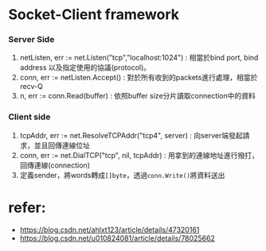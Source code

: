 # Socket-Client framework
### Server Side
1. netListen, err := net.Listen("tcp","localhost:1024") : 相當於bind port, bind address 以及指定使用的協議(protocol)。
2. conn, err := netListen.Accept() : 對於所有收到的packets進行處理，相當於recv-Q
3. n, err := conn.Read(buffer) : 依照buffer size分片讀取connection中的資料


### Client side
1. tcpAddr, err := net.ResolveTCPAddr("tcp4", server) : 向server端發起請求，並且回傳連線位址
2. conn, err := net.DialTCP("tcp", nil, tcpAddr) : 用拿到的連線地址進行撥打，回傳連線(connection)
3. 定義sender，將words轉成`[]byte`，透過`conn.Write()`將資料送出

# refer:
- https://blog.csdn.net/ahlxt123/article/details/47320161
- https://blog.csdn.net/u010824081/article/details/78025662